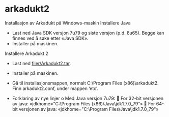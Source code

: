 # arkadukt2
Installasjon av Arkadukt på Windows-maskin
Installere Java
-	Last ned Java SDK versjon 7u79 og siste versjon (p.d. 8u65). Begge kan finnes ved å søke etter «Java SDK».
-	Installer på maskinen.

Installere Arkadukt 2
-	Last ned [filer/Arkadukt2.tar](https://github.com/joergen-vs/arkadukt2/blob/d1cbf19e6daab2cfb8efe4df5579407705ad3eb6/filer/Arkadukt2.tar).
-	Installer på maskinen.
-	Gå til installasjonsmappen, normalt C:\Program Files (x86)\arkadukt2. Finn arkadukt2.conf, under mappen ‘etc’.
 
-	Forklaring av nye linjer
o	Med Java versjon 7u79:
	For 32-bit versjonen av java: «jdkhome="C:\Program Files (x86)\Java\jdk1.7.0_79"»
	For 64-bit versjonen av java: «jdkhome="C:\Program Files\Java\jdk1.7.0_79"»
